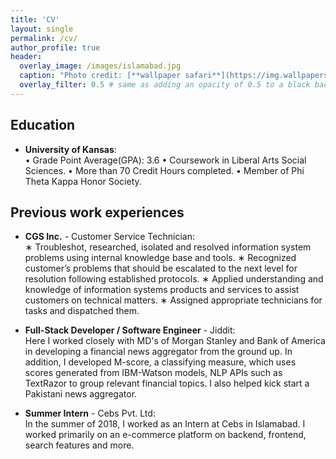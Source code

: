 ```yaml
---
title: 'CV'
layout: single
permalink: /cv/
author_profile: true
header:
  overlay_image: /images/islamabad.jpg
  caption: "Photo credit: [**wallpaper safari**](https://img.wallpapersafari.com/desktop/1024/576/47/98/QyksSR.jpg)"
  overlay_filter: 0.5 # same as adding an opacity of 0.5 to a black background
---
```


## Education

- **University of Kansas**:  
• Grade Point Average(GPA): 3.6
• Coursework in Liberal Arts Social Sciences.
• More than 70 Credit Hours completed.
• Member of Phi Theta Kappa Honor Society.


## Previous work experiences

- **CGS Inc.** - Customer Service Technician:  
∗ Troubleshot, researched, isolated and resolved information system problems using internal knowledge base and tools.
∗ Recognized customer’s problems that should be escalated to the next level for resolution following established protocols.
∗ Applied understanding and knowledge of information systems products and services to assist customers on technical
  matters.
∗ Assigned appropriate technicians for tasks and dispatched them.


- **Full-Stack Developer / Software Engineer** - Jiddit:  
  Here I worked closely with MD's of Morgan Stanley and Bank of America in developing a financial news aggregator from the ground up. In addition, I developed M-score, a classifying measure, which uses scores generated from IBM-Watson models, NLP APIs such as TextRazor to group relevant financial topics. I also helped kick start a Pakistani news aggregator.
  
- **Summer Intern** - Cebs Pvt. Ltd:  
  In the summer of 2018, I worked as an Intern at Cebs in Islamabad. I worked primarily on an e-commerce platform on backend, frontend, search features and more.


